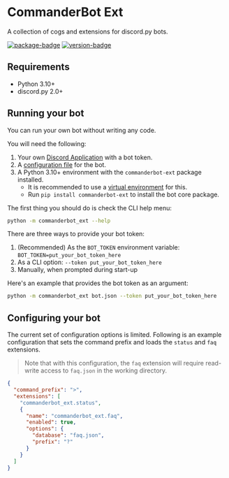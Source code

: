# CommanderBot Ext

A collection of cogs and extensions for discord.py bots.

[![package-badge]](https://pypi.python.org/pypi/commanderbot-ext/)
[![version-badge]](https://pypi.python.org/pypi/commanderbot-ext/)

## Requirements

- Python 3.10+
- discord.py 2.0+

## Running your bot

You can run your own bot without writing any code.

You will need the following:

1. Your own [Discord Application](https://discordapp.com/developers/applications) with a bot token.
2. A [configuration file](#configuring-your-bot) for the bot.
3. A Python 3.10+ environment with the `commanderbot-ext` package installed.
   - It is recommended to use a [virtual environment](https://docs.python.org/3/tutorial/venv.html) for this.
   - Run `pip install commanderbot-ext` to install the bot core package.

The first thing you should do is check the CLI help menu:

```bash
python -m commanderbot_ext --help
```

There are three ways to provide your bot token:

1. (Recommended) As the `BOT_TOKEN` environment variable: `BOT_TOKEN=put_your_bot_token_here`
2. As a CLI option: `--token put_your_bot_token_here`
3. Manually, when prompted during start-up

Here's an example that provides the bot token as an argument:

```bash
python -m commanderbot_ext bot.json --token put_your_bot_token_here
```

## Configuring your bot

The current set of configuration options is limited. Following is an example configuration that sets the command prefix and loads the `status` and `faq` extensions.

> Note that with this configuration, the `faq` extension will require read-write access to `faq.json` in the working directory.

```json
{
  "command_prefix": ">",
  "extensions": [
    "commanderbot_ext.status",
    {
      "name": "commanderbot_ext.faq",
      "enabled": true,
      "options": {
        "database": "faq.json",
        "prefix": "?"
      }
    }
  ]
}
```

[package-badge]: https://img.shields.io/pypi/v/commanderbot-ext.svg
[version-badge]: https://img.shields.io/pypi/pyversions/commanderbot-ext.svg

